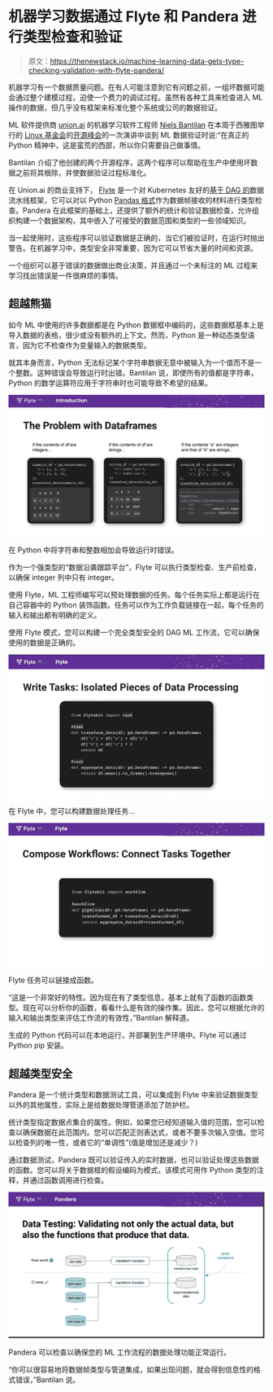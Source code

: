 # 机器学习数据通过 Flyte 和 Pandera 进行类型检查和验证

> 原文：<https://thenewstack.io/machine-learning-data-gets-type-checking-validation-with-flyte-pandera/>

机器学习有一个数据质量问题。在有人可能注意到它有问题之前，一组坏数据可能会通过整个建模过程，迫使一个费力的调试过程。虽然有各种工具来检查进入 ML 操作的数据，但几乎没有框架来标准化整个系统或公司的数据验证。

ML 软件提供商 [union.ai](https://union.ai/) 的机器学习软件工程师 [Niels Bantilan](https://twitter.com/cosmicBboy) 在本周于西雅图举行的 [Linux 基金会](https://training.linuxfoundation.org/training/course-catalog/?utm_content=inline-mention)的[开源峰会](https://events.linuxfoundation.org/open-source-summit-north-america/program/schedule/)的一次演讲中谈到 ML 数据验证时说:“在真正的 Python 精神中，这是蛮荒的西部，所以你只需要自己做事情。

Bantilan 介绍了他创建的两个开源程序，这两个程序可以帮助在生产中使用坏数据之前将其根除，并使数据验证过程标准化。

在 Union.ai 的商业支持下， [Flyte](https://github.com/flyteorg/flyte) 是一个对 Kubernetes 友好的[基于 DAG 的](https://medium.com/hashmapinc/building-ml-pipelines-8e27344a42d2)数据流水线框架，它可以对以 Python [Pandas 格式](https://pandas.pydata.org/)作为数据帧接收的材料进行类型检查。Pandera 在此框架的基础上，还提供了额外的统计和验证数据检查，允许组织构建一个数据架构，其中嵌入了可接受的数据范围和类型的一些领域知识。

当一起使用时，这些程序可以验证数据是正确的，当它们被验证时，在运行时抛出警告。在机器学习中，类型安全非常重要，因为它可以节省大量的时间和资源。

一个组织可以基于错误的数据做出商业决策，并且通过一个未标注的 ML 过程来学习找出错误是一件很麻烦的事情。

## 超越熊猫

如今 ML 中使用的许多数据都是在 Python 数据框中编码的，这些数据框基本上是导入数据的表格，很少或没有额外的上下文。然而，Python 是一种动态类型语言，因为它不检查作为变量输入的数据类型。

就其本身而言，Python 无法标记某个字符串数据无意中被输入为一个值而不是一个整数。这种错误会导致运行时出错。Bantilan 说，即使所有的值都是字符串，Python 的数学运算符应用于字符串时也可能导致不希望的结果。

![Adding strings and integers together in Python results in runtime errors.](img/b1c467b25666261d5d9a26f33559b287.png)

在 Python 中将字符串和整数相加会导致运行时错误。

作为一个强类型的“数据沿袭跟踪平台”，Flyte 可以执行类型检查、生产前检查，以确保 integer 列中只有 integer。

使用 Flyte，ML 工程师编写可以预处理数据的任务。每个任务实际上都是运行在自己容器中的 Python 装饰函数。任务可以作为工作负载链接在一起，每个任务的输入和输出都有明确的定义。

使用 Flyte 模式，您可以构建一个完全类型安全的 DAG ML 工作流，它可以确保使用的数据是正确的。

![In Flyte you build data processing tasks....](img/9355323b9932ba7c3a409c1f7b68d260.png)

在 Flyte 中，您可以构建数据处理任务…

![Flyte tasks can chained together into functions.](img/1b85874a0ab71849a5c30696cf5e60ee.png)

Flyte 任务可以链接成函数。

“这是一个非常好的特性。因为现在有了类型信息，基本上就有了函数的函数类型。现在可以分析你的函数，看看什么是有效的操作集。因此，您可以根据允许的输入和输出类型来评估工作流的有效性，”Bantilan 解释道。

生成的 Python 代码可以在本地运行，并部署到生产环境中。Flyte 可以通过 Python pip 安装。

## 超越类型安全

Pandera 是一个统计类型和数据测试工具，可以集成到 Flyte 中来验证数据类型以外的其他属性，实际上是给数据处理管道添加了防护栏。

统计类型指定数据点集合的属性。例如，如果您已经知道输入值的范围，您可以检查以确保数据在此范围内。您可以匹配正则表达式，或者不要多次输入空值。您可以检查列的唯一性，或者它的“单调性”(值是增加还是减少？)

通过数据测试，Pandera 既可以验证传入的实时数据，也可以验证处理这些数据的函数。您可以将关于数据框的假设编码为模式，该模式可用作 Python 类型的注释，并通过函数调用进行检查。

![Pandera can check to ensure the data handling functions of your ML workflow are working as intended.](img/f12a72285d6c94220643e668be6d0d94.png)

Pandera 可以检查以确保您的 ML 工作流程的数据处理功能正常运行。

“你可以很容易地将数据帧类型与管道集成，如果出现问题，就会得到信息性的格式错误，”Bantilan 说。

<svg xmlns:xlink="http://www.w3.org/1999/xlink" viewBox="0 0 68 31" version="1.1"><title>Group</title> <desc>Created with Sketch.</desc></svg>